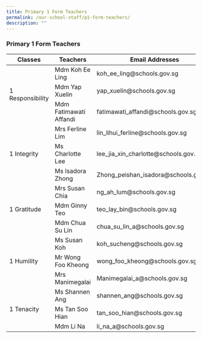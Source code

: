 ```yaml
---
title: Primary 1 Form Teachers
permalink: /our-school-staff/p1-form-teachers/
description: ""
---
```

### Primary 1 Form Teachers

<table><thead><tr><th>Classes</th><th>Teachers</th><th>Email Addresses</th></tr></thead><tbody><tr><td rowspan="3">1 Responsibility</td><td>Mdm Koh Ee Ling</td><td>koh_ee_ling@schools.gov.sg</td></tr><tr><td>Mdm Yap Xuelin</td><td>yap_xuelin@schools.gov.sg</td></tr><tr><td>Mdm Fatimawati Affandi</td><td>fatimawati_affandi@schools.gov.sg</td></tr><tr><td rowspan="3">1 Integrity</td><td>Mrs Ferline Lim</td><td>lin_lihui_ferline@schools.gov.sg</td></tr><tr><td>Ms Charlotte Lee</td><td>lee_jia_xin_charlotte@schools.gov.sg</td></tr><tr><td>Ms Isadora Zhong</td><td>Zhong_peishan_isadora@schools.gov.sg</td></tr><tr><td rowspan="3">1 Gratitude</td><td>Mrs Susan Chia</td><td>ng_ah_lum@schools.gov.sg</td></tr><tr><td>Mdm Ginny Teo</td><td>teo_lay_bin@schools.gov.sg</td></tr><tr><td>Mdm Chua Su Lin</td><td>chua_su_lin_a@schools.gov.sg</td></tr><tr><td rowspan="3">1 Humility</td><td>Ms Susan Koh</td><td>koh_sucheng@schools.gov.sg</td></tr><tr><td>Mr Wong Foo Kheong</td><td>wong_foo_kheong@schools.gov.sg</td></tr><tr><td>Mrs Manimegalai</td><td>Manimegalai_a@schools.gov.sg</td></tr><tr><td rowspan="3">1 Tenacity</td><td>Ms Shannen Ang</td><td>shannen_ang@schools.gov.sg</td></tr><tr><td>Ms Tan Soo Hian</td><td>tan_soo_hian@schools.gov.sg</td></tr><tr><td>Mdm Li Na</td><td>li_na_a@schools.gov.sg</td></tr></tbody></table>